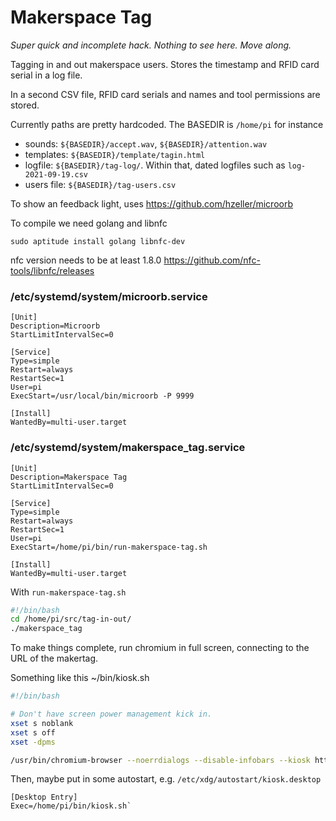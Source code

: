 Makerspace Tag
==============

_Super quick and incomplete hack. Nothing to see here. Move along._

Tagging in and out makerspace users. Stores the timestamp and RFID card
serial in a log file.

In a second CSV file, RFID card serials and names and tool permissions
are stored.

Currently paths are pretty hardcoded. The BASEDIR is `/home/pi` for instance

  * sounds: `${BASEDIR}/accept.wav`, `${BASEDIR}/attention.wav`
  * templates: `${BASEDIR}/template/tagin.html`
  * logfile: `${BASEDIR}/tag-log/`. Within that, dated logfiles such
    as `log-2021-09-19.csv`
  * users file: `${BASEDIR}/tag-users.csv`


To show an feedback light, uses https://github.com/hzeller/microorb

To compile we need golang and libnfc
```
sudo aptitude install golang libnfc-dev
```

nfc version needs to be at least 1.8.0
https://github.com/nfc-tools/libnfc/releases



### /etc/systemd/system/microorb.service
```systemd
[Unit]
Description=Microorb
StartLimitIntervalSec=0

[Service]
Type=simple
Restart=always
RestartSec=1
User=pi
ExecStart=/usr/local/bin/microorb -P 9999

[Install]
WantedBy=multi-user.target
```


### /etc/systemd/system/makerspace_tag.service
```systemd
[Unit]
Description=Makerspace Tag
StartLimitIntervalSec=0

[Service]
Type=simple
Restart=always
RestartSec=1
User=pi
ExecStart=/home/pi/bin/run-makerspace-tag.sh

[Install]
WantedBy=multi-user.target
```

With `run-makerspace-tag.sh`
```bash
#!/bin/bash
cd /home/pi/src/tag-in-out/
./makerspace_tag

```

To make things complete, run chromium in full screen, connecting to the URL
of the makertag.

Something like this ~/bin/kiosk.sh

```bash
#!/bin/bash

# Don't have screen power management kick in.
xset s noblank
xset s off
xset -dpms

/usr/bin/chromium-browser --noerrdialogs --disable-infobars --kiosk http://localhost:2000/ &
```

Then, maybe put in some autostart, e.g.
`/etc/xdg/autostart/kiosk.desktop`
```
[Desktop Entry]
Exec=/home/pi/bin/kiosk.sh`

```